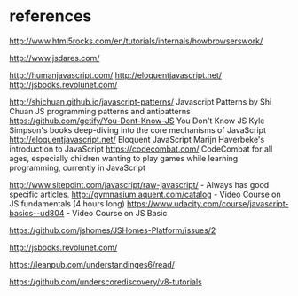 # references

http://www.html5rocks.com/en/tutorials/internals/howbrowserswork/

http://www.jsdares.com/

http://humanjavascript.com/
http://eloquentjavascript.net/
http://jsbooks.revolunet.com/

http://shichuan.github.io/javascript-patterns/ Javascript Patterns by Shi Chuan JS programming patterns and antipatterns
https://github.com/getify/You-Dont-Know-JS You Don't Know JS Kyle Simpson's books deep-diving into the core mechanisms of JavaScript
http://eloquentjavascript.net/ Eloquent JavaScript Marijn Haverbeke's introduction to JavaScript
https://codecombat.com/ CodeCombat for all ages, especially children wanting to play games while learning programming, currently in JavaScript

http://www.sitepoint.com/javascript/raw-javascript/ - Always has good specific articles.
http://gymnasium.aquent.com/catalog - Video Course on JS fundamentals (4 hours long)
https://www.udacity.com/course/javascript-basics--ud804 - Video Course on JS Basic

https://github.com/jshomes/JSHomes-Platform/issues/2

http://jsbooks.revolunet.com/

https://leanpub.com/understandinges6/read/

https://github.com/underscorediscovery/v8-tutorials
